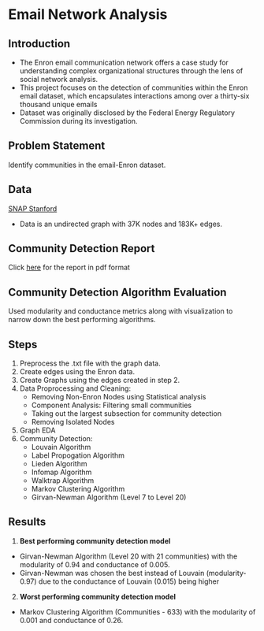 # Email Network Analysis

## Introduction
- The Enron email communication network offers a case study for understanding complex organizational structures through the lens of social network analysis. 
- This project focuses on the detection of communities within the Enron email dataset, which encapsulates interactions among over a thirty-six thousand unique emails
- Dataset was originally disclosed by the Federal Energy Regulatory Commission during its investigation.

## Problem Statement
Identify communities in the email-Enron dataset.

## Data
[SNAP Stanford](https://snap.stanford.edu/data/email-Enron.html)
- Data is an undirected graph with 37K nodes and 183K+ edges.

## Community Detection Report
Click [here](https://github.com/k-lohani/email_network_analysis/blob/main/Network_Analysis_Report.pdf) for the report in pdf format

## Community Detection Algorithm Evaluation
Used modularity and conductance metrics along with visualization to narrow down the best performing algorithms.

## Steps
1. Preprocess the .txt file with the graph data.
2. Create edges using the Enron data.
3. Create Graphs using the edges created in step 2.
4. Data Proprocessing and Cleaning:
    - Removing Non-Enron Nodes using Statistical analysis
    - Component Analysis: Filtering small communities
    - Taking out the largest subsection for community detection
    - Removing Isolated Nodes
5. Graph EDA
6. Community Detection:
    - Louvain Algorithm
    - Label Propogation Algorithm
    - Lieden Algorithm
    - Infomap Algorithm
    - Walktrap Algorithm
    - Markov Clustering Algorithm
    - Girvan-Newman Algorithm (Level 7 to Level 20)

## Results
1. <strong>Best performing community detection model</strong><br> 
- Girvan-Newman Algorithm (Level 20 with 21 communities) with the modularity of 0.94 and conductance of 0.005. 
- Girvan-Newman was chosen the best instead of Louvain (modularity- 0.97) due to the conductance of Louvain (0.015) being higher
2. <strong>Worst performing community detection model</strong><br>
- Markov Clustering Algorithm (Communities - 633) with the modularity of 0.001 and conductance of 0.26.

